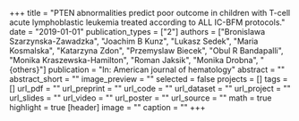 +++
title = "PTEN abnormalities predict poor outcome in children with T-cell acute lymphoblastic leukemia treated according to ALL IC-BFM protocols."
date = "2019-01-01"
publication_types = ["2"]
authors = ["Bronislawa Szarzynska-Zawadzka", "Joachim B Kunz", "Lukasz Sedek", "Maria Kosmalska", "Katarzyna Zdon", "Przemyslaw Biecek", "Obul R Bandapalli", "Monika Kraszewska-Hamilton", "Roman Jaksik", "Monika Drobna", "{others}"]
publication = "In: American journal of hematology"
abstract = ""
abstract_short = ""
image_preview = ""
selected = false
projects = []
tags = []
url_pdf = ""
url_preprint = ""
url_code = ""
url_dataset = ""
url_project = ""
url_slides = ""
url_video = ""
url_poster = ""
url_source = ""
math = true
highlight = true
[header]
image = ""
caption = ""
+++
